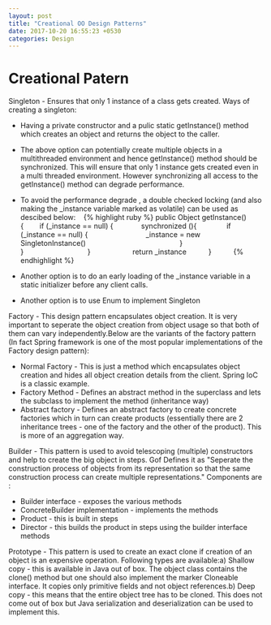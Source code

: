 ```yaml
---
layout: post
title: "Creational OO Design Patterns"
date: 2017-10-20 16:55:23 +0530
categories: Design
---
```



# Creational Patern

Singleton - Ensures that only 1 instance of a class gets created. Ways of creating a singleton:
* Having a private constructor and a pulic static getInstance() method which creates an object and returns the object to the caller.
* The above option can potentially create multiple objects in a multithreaded environment and hence getInstance() method should be synchronized. 
This will ensure that only 1 instance gets created even in a multi threaded environment. 
However synchronizing all access to the getInstance() method can degrade performance.

* To avoid the performance degrade , a double checked locking (and also making the _instance variable marked as volatile) can be used as descibed
  below:
   
   {% highlight ruby %}
   public Object getInstance() {        
      if (_instance == null) {              
          synchronized (){               
              if (_instance == null) {                             
                    _instance = new SingletonInstance()                                               
                    }                                      
                 }                                
             }                     
             return _instance           
       }           
   {% endhighlight %}    
       
* Another option is to do an early loading of the _instance variable in a static initializer before any client calls.
* Another option is to use Enum to implement Singleton

Factory - This design pattern encapsulates object creation. It is very important to seperate the object creation from object usage so that both of them can vary independently.Below are the variants of the factory pattern (In fact Spring framework is one of the most popular implementations of the Factory design pattern):
* Normal Factory - This is just a method which encapsulates object creation and hides all object creation details from the client. 
Spring IoC is a classic example.
* Factory Method - Defines an abstract method in the superclass and lets the subclass to implement the method (inheritance way)
* Abstract factory - Defines an abstract factory to create concrete factories which in turn can create products (essentially there are 2 inheritance trees - one of the factory and the other of the product). This is more of an aggregation way.

Builder - This pattern is used to avoid telescoping (multiple) constructors and help to create the big object in steps. Gof Defines it as "Seperate the construction process of objects
from its representation so that the same construction process can create multiple representations." Components are : 
* Builder interface - exposes the various methods 
* ConcreteBuilder implementation - implements the methods 
* Product - this is built in steps 
* Director - this builds the product in steps using the builder interface methods

Prototype - This pattern is used to create an exact clone if creation of an object is an expensive operation. Following types are available:a) Shallow copy - this is available in Java out of box.
The object class contains the clone() method but one should also implement the marker Cloneable interface. It copies only primitive fields and not object references.b) Deep copy - this means that the entire object tree has to be cloned. This does not come out of box but Java serialization and deserialization can be used to implement this.


